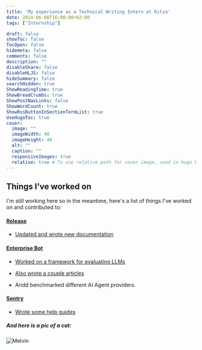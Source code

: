 ```yaml
---
title: 'My experience as a Technical Writing Intern at Ritza'
date: 2024-06-08T16:00:00+02:00
tags: ["Internship"]

draft: false
showToc: false
TocOpen: false
hidemeta: false
comments: false
description: ""
disableShare: false
disableHLJS: false
hideSummary: false
searchHidden: true
ShowReadingTime: true
ShowBreadCrumbs: true
ShowPostNavLinks: false
ShowWordCount: true
ShowRssButtonInSectionTermList: true
UseHugoToc: true
cover:
  image: ""
  imageWidth: 40
  imageHeight: 40
  alt: ""
  caption: ""
  responsiveImages: true
  relative: true # To use relative path for cover image, used in hugo Page-bundles
---
```


## Things I've worked on

I'm still working here so in the meantime, here's a list of things I've worked on and contributed to:

#### [Release](https://www.release.com/)

- [Updated and wrote new documentation](https://docs.release.com/)

#### [Enterprise Bot](https://enterprisebot.org/)
- [Worked on a framework for evaluating LLMs](https://github.com/ritza-co/BASIC-enterprise-ai-benchmark)

- [Also wrote a couple articles](https://enterprisebot.org/blog/)

- Andd benchmarked different AI Agent providers.

#### [Sentry](https://sentry.io/)
- [Wrote some help guides](https://sentry.io/answers/)


##### And here is a pic of a cat:

![Melvin](https://i.imgur.com/h7MnjJY.jpeg)